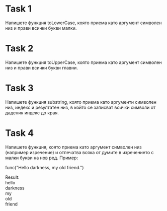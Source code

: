 # Task 1

Напишете функция toLowerCase, която приема като аргумент символен низ и прави всички букви малки.


# Task 2

Напишете функция toUpperCase, която приема като аргумент символен низ и прави всички букви главни.


# Task 3

Напишете функция substring, която приема като аргументи символен низ, индекс и резултатен низ, в който се записват всички символи от дадения индекс до края.


# Task 4

Напишете функция, която приема като аргумент символен низ (например изречение) и отпечатва всяка от думите в изречението с малки букви на нов ред. Пример:

func("Hello darkness, my old friend.")

Result:  
hello  
darkness  
my  
old  
friend  
